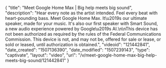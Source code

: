 {
    "title": "Meet Google Home Max | Big help meets big sound",
    "description": "Hear every note as the artist intended. Feel every beat with heart-pounding bass. Meet Google Home Max. It\u2019s our ultimate speaker, made for your music. It's also our first speaker with Smart Sound, a new audio experience powered by Google\u2019s AI.\n\nThis device has not been authorized as required by the rules of the Federal Communications Commission. This device is not, and may not be, offered for sale or lease, or sold or leased, until authorization is obtained.",
    "videoid": "121442841",
    "date_created": "1507136390",
    "date_modified": "1507239143",
    "type": "captivate",
    "layout": "video",
    "url": "\/v\/meet-google-home-max-big-help-meets-big-sound\/121442841"
}